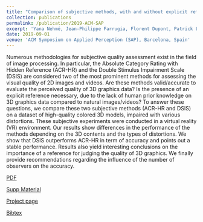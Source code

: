 ```yaml
---
title: "Comparison of subjective methods, with and without explicit reference, for quality assessment of 3D graphics"
collection: publications
permalink: /publication/2019-ACM-SAP
excerpt: 'Yana Nehmé, Jean-Philippe Farrugia, Florent Dupont, Patrick Le Callet, [Guillaume Lavoué](https://perso.liris.cnrs.fr/guillaume.lavoue/)'
date: 2019-09-01
venue: 'ACM Symposium on Applied Perception (SAP), Barcelona, Spain'
---
```

Numerous methodologies for subjective quality assessment exist in the field of image processing. In particular, the Absolute Category Rating with Hidden Reference (ACR-HR) and the Double Stimulus Impairment Scale (DSIS) are considered two of the most prominent methods for assessing the visual quality of 2D images and videos. Are these methods valid/accurate to evaluate the perceived quality of 3D graphics data? Is the presence of an explicit reference necessary, due to the lack of human prior knowledge on 3D graphics data compared to natural images/videos? To answer these questions, we compare these two subjective methods (ACR-HR and DSIS) on a dataset of high-quality colored 3D models, impaired with various distortions. These subjective experiments were conducted in a virtual reality (VR) environment. Our results show differences in the performance of the methods depending on the 3D contents and the types of distortions. We show that DSIS outperforms ACR-HR in term of accuracy and points out a stable performance. Results also yield interesting conclusions on the importance of a reference for judging the quality of 3D graphics. We finally provide recommendations regarding the influence of the number of observers on the accuracy.

[PDF](http://yananehme.github.io/files/YanaNEHME_ACM_SAP19_23.pdf)

[Supp Material](http://yananehme.github.io/files/SupplementaryMaterial.pdf)

[Project page](https://projet.liris.cnrs.fr/pisco/)

[Bibtex](http://yananehme.github.io/files/acm_sap19.bib)
